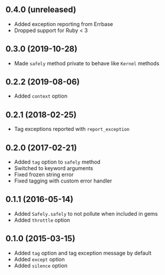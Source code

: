 ## 0.4.0 (unreleased)

- Added exception reporting from Errbase
- Dropped support for Ruby < 3

## 0.3.0 (2019-10-28)

- Made `safely` method private to behave like `Kernel` methods

## 0.2.2 (2019-08-06)

- Added `context` option

## 0.2.1 (2018-02-25)

- Tag exceptions reported with `report_exception`

## 0.2.0 (2017-02-21)

- Added `tag` option to `safely` method
- Switched to keyword arguments
- Fixed frozen string error
- Fixed tagging with custom error handler

## 0.1.1 (2016-05-14)

- Added `Safely.safely` to not pollute when included in gems
- Added `throttle` option

## 0.1.0 (2015-03-15)

- Added `tag` option and tag exception message by default
- Added `except` option
- Added `silence` option
